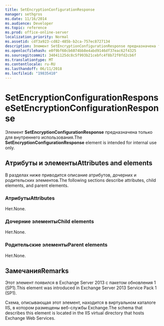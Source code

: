 ```yaml
---
title: SetEncryptionConfigurationResponse
manager: sethgros
ms.date: 11/16/2014
ms.audience: Developer
ms.topic: reference
ms.prod: office-online-server
localization_priority: Normal
ms.assetid: cdf3a923-cd82-485b-b2ca-757ec8727134
description: Элемент SetEncryptionConfigurationResponse предназначена только для внутреннего использования.
ms.openlocfilehash: e0f9bf60cb6074bb8e4abd9146df37eac62f4325
ms.sourcegitcommit: 34041125dc8c5f993b21cebfc4f8b72f0fd2cb6f
ms.translationtype: MT
ms.contentlocale: ru-RU
ms.lasthandoff: 06/11/2018
ms.locfileid: "19835410"
---
```

# <a name="setencryptionconfigurationresponse"></a><span data-ttu-id="f21de-103">SetEncryptionConfigurationResponse</span><span class="sxs-lookup"><span data-stu-id="f21de-103">SetEncryptionConfigurationResponse</span></span>

<span data-ttu-id="f21de-104">Элемент **SetEncryptionConfigurationResponse** предназначена только для внутреннего использования.</span><span class="sxs-lookup"><span data-stu-id="f21de-104">The **SetEncryptionConfigurationResponse** element is intended for internal use only.</span></span> 

## <a name="attributes-and-elements"></a><span data-ttu-id="f21de-105">Атрибуты и элементы</span><span class="sxs-lookup"><span data-stu-id="f21de-105">Attributes and elements</span></span>

<span data-ttu-id="f21de-106">В разделах ниже приводится описание атрибутов, дочерних и родительских элементов.</span><span class="sxs-lookup"><span data-stu-id="f21de-106">The following sections describe attributes, child elements, and parent elements.</span></span>
  
### <a name="attributes"></a><span data-ttu-id="f21de-107">Атрибуты</span><span class="sxs-lookup"><span data-stu-id="f21de-107">Attributes</span></span>

<span data-ttu-id="f21de-108">Нет.</span><span class="sxs-lookup"><span data-stu-id="f21de-108">None.</span></span>
  
### <a name="child-elements"></a><span data-ttu-id="f21de-109">Дочерние элементы</span><span class="sxs-lookup"><span data-stu-id="f21de-109">Child elements</span></span>

<span data-ttu-id="f21de-110">Нет.</span><span class="sxs-lookup"><span data-stu-id="f21de-110">None.</span></span>
  
### <a name="parent-elements"></a><span data-ttu-id="f21de-111">Родительские элементы</span><span class="sxs-lookup"><span data-stu-id="f21de-111">Parent elements</span></span>

<span data-ttu-id="f21de-112">Нет.</span><span class="sxs-lookup"><span data-stu-id="f21de-112">None.</span></span>
  
## <a name="remarks"></a><span data-ttu-id="f21de-113">Замечания</span><span class="sxs-lookup"><span data-stu-id="f21de-113">Remarks</span></span>

<span data-ttu-id="f21de-114">Этот элемент появился в Exchange Server 2013 с пакетом обновления 1 (SP1).</span><span class="sxs-lookup"><span data-stu-id="f21de-114">This element was introduced in Exchange Server 2013 Service Pack 1 (SP1).</span></span>
  
<span data-ttu-id="f21de-115">Схема, описывающая этот элемент, находится в виртуальном каталоге IIS, в котором размещены веб-службы Exchange.</span><span class="sxs-lookup"><span data-stu-id="f21de-115">The schema that describes this element is located in the IIS virtual directory that hosts Exchange Web Services.</span></span>
  

